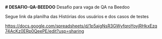**# DESAFIO-QA-BEEDOO**
Desafio para vaga de QA na Beedoo

Segue link da planilha das Histórias dos usuários e dos casos de testes

https://docs.google.com/spreadsheets/d/1p5ajgNsR3GWyfqroYoyjRHkxEzq74AcKz0ERp0QeePE/edit?usp=sharing

